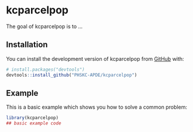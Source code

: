 
# kcparcelpop

<!-- badges: start -->
<!-- badges: end -->

The goal of kcparcelpop is to ...

## Installation

You can install the development version of kcparcelpop from [GitHub](https://github.com/) with:

``` r
# install.packages("devtools")
devtools::install_github("PHSKC-APDE/kcparcelpop")
```

## Example

This is a basic example which shows you how to solve a common problem:

``` r
library(kcparcelpop)
## basic example code
```

